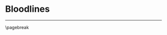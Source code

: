 # Bloodlines

* * * * * * * * * * * * * * * * * * * * * * * * * * * * * * * * * * * * * * * *

\pagebreak
